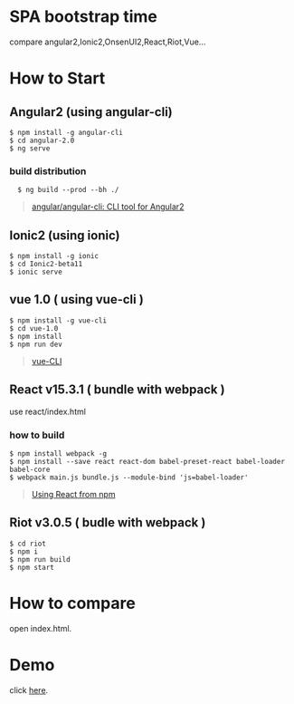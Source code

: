 # SPA bootstrap time
compare angular2,Ionic2,OnsenUI2,React,Riot,Vue...

# How to Start

## Angular2 (using angular-cli)
    $ npm install -g angular-cli
    $ cd angular-2.0
    $ ng serve


### build distribution

~~~~
  $ ng build --prod --bh ./
~~~~

 > [angular/angular\-cli: CLI tool for Angular2](https://github.com/angular/angular-cli#prerequisites)


## Ionic2 (using ionic)
    $ npm install -g ionic
    $ cd Ionic2-beta11
    $ ionic serve


## vue 1.0 ( using vue-cli )
    
~~~~
$ npm install -g vue-cli
$ cd vue-1.0
$ npm install
$ npm run dev
~~~~

>  [vue-CLI](http://vuejs.org/guide/installation.html#CLI)
 

## React v15.3.1 ( bundle with webpack )
   use react/index.html

### how to build


~~~~
$ npm install webpack -g
$ npm install --save react react-dom babel-preset-react babel-loader babel-core
$ webpack main.js bundle.js --module-bind 'js=babel-loader'
~~~~

> [Using React from npm](https://facebook.github.io/react/docs/package-management.html#using-react-from-npm)

## Riot v3.0.5 ( budle with webpack )

~~~
$ cd riot
$ npm i
$ npm run build
$ npm start
~~~

# How to compare

open index.html. 

# Demo

click [here](https://rdlabo.github.io/spa_bootstrap_time/).

